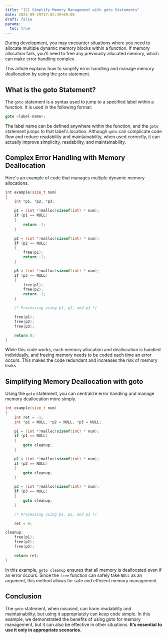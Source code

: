 ```yaml
---
title: "[C] Simplify Memory Management with goto Statements"
date: 2024-09-29T17:02:39+09:00
draft: false
params:
  toc: true
---
```


During development, you may encounter situations where you need to allocate multiple dynamic memory blocks within a function. If memory allocation fails, you'll need to free any previously allocated memory, which can make error handling complex.

This article explains how to simplify error handling and manage memory deallocation by using the `goto` statement.

## What is the goto Statement?

The `goto` statement is a syntax used to jump to a specified label within a function. It is used in the following format:

```c
goto <label-name>;
```

The label name can be defined anywhere within the function, and the `goto` statement jumps to that label's location. Although `goto` can complicate code flow and reduce readability and maintainability, when used correctly, it can actually improve simplicity, readability, and maintainability.

## Complex Error Handling with Memory Deallocation

Here's an example of code that manages multiple dynamic memory allocations.

```c
int example(size_t num)
{
    int *p1, *p2, *p3;

    p1 = (int *)malloc(sizeof(int) * num);
    if (p1 == NULL)
    {
        return -1;
    }

    p2 = (int *)malloc(sizeof(int) * num);
    if (p2 == NULL)
    {
        free(p1);
        return -1;
    }

    p3 = (int *)malloc(sizeof(int) * num);
    if (p3 == NULL)
    {
        free(p1);
        free(p2);
        return -1;
    }

    /* Processing using p1, p2, and p3 */

    free(p1);
    free(p2);
    free(p3);

    return 0;
}
```

While this code works, each memory allocation and deallocation is handled individually, and freeing memory needs to be coded each time an error occurs. This makes the code redundant and increases the risk of memory leaks.

## Simplifying Memory Deallocation with goto

Using the `goto` statement, you can centralize error handling and manage memory deallocation more simply.

```c
int example(size_t num)
{
    int ret = -1;
    int *p1 = NULL, *p2 = NULL, *p3 = NULL;

    p1 = (int *)malloc(sizeof(int) * num);
    if (p1 == NULL)
    {
        goto cleanup;
    }

    p2 = (int *)malloc(sizeof(int) * num);
    if (p2 == NULL)
    {
        goto cleanup;
    }

    p3 = (int *)malloc(sizeof(int) * num);
    if (p3 == NULL)
    {
        goto cleanup;
    }

    /* Processing using p1, p2, and p3 */

    ret = 0;

cleanup:
    free(p1);
    free(p2);
    free(p3);

    return ret;
}
```

In this example, `goto cleanup` ensures that all memory is deallocated even if an error occurs. Since the `free` function can safely take `NULL` as an argument, this method allows for safe and efficient memory management.

## Conclusion

The `goto` statement, when misused, can harm readability and maintainability, but using it appropriately can keep code simple. In this example, we demonstrated the benefits of using goto for memory management, but it can also be effective in other situations. **It’s essential to use it only in appropriate scenarios.**
